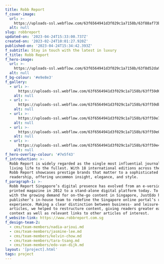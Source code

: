 ```yaml
---
title: Robb Report
f_cover-image:
  url: >-
    https://uploads-ssl.webflow.com/63f6564941d3f029c1a7158b/63f88af73b2891dd416ed024_63f65936c299f91b365574ce_RobbReport%2520Lead.png
  alt: null
slug: robbreport
updated-on: '2023-04-24T15:33:00.737Z'
created-on: '2023-02-24T10:01:27.920Z'
published-on: '2023-04-24T15:34:42.393Z'
f_subtitle: Stay in touch with the latest in luxury
f_title: Robb Report
f_hero-image:
  url: >-
    https://uploads-ssl.webflow.com/63f6564941d3f029c1a7158b/63f8d52da95bcd5c1685cc71_RobbReport%20Hero.jpg
  alt: null
f_bg-colour: '#e9e8e3'
f_gallery:
  - url: >-
      https://uploads-ssl.webflow.com/63f6564941d3f029c1a7158b/63ff59d6482cc1da1e697478_robbreport_1.jpg
    alt: null
  - url: >-
      https://uploads-ssl.webflow.com/63f6564941d3f029c1a7158b/63ff59db2baa2bee64d1a490_robbreport_2_alt2.jpg
    alt: null
  - url: >-
      https://uploads-ssl.webflow.com/63f6564941d3f029c1a7158b/63ff59e78459765e1d3be110_robbreport_8.jpg
    alt: null
  - url: >-
      https://uploads-ssl.webflow.com/63f6564941d3f029c1a7158b/63ff59e036039b170b9cbca3_robbreport_3.jpg
    alt: null
  - url: >-
      https://uploads-ssl.webflow.com/63f6564941d3f029c1a7158b/63ff59e46e03ed3684dfe412_robbreport_7.jpg
    alt: null
f_hero-overlay-colour: '#7e5f43'
f_introduction: >-
  Robb Report is widely regarded as the single most influential journal of
  living life to the fullest. With 18 international editions across the globe,
  Robb Report showcases prestige brands that matter to a sophisticated
  readership, offering uncommon insight, elegance, and style. 
f_paragraph-1: >-
  Robb Report Singapore’s digital presence has evolved from an e-version of the
  printed magazine in 2012 to a stand-alone digital platform today. To keep up
  with the growing demand for on-the-go content in Singapore, JustEdo helped the
  publisher’s in-house team to redefine the Singapore online portal’s user
  experience. Making a clear distinction between business- and leisure-focused
  articles, we helped to restructure content, giving readers greater ease and
  context as well as relevant links to other articles of interest.
f_website-link: https://www.robbreport.com.sg
f_design-team-2:
  - cms/team-members/nadia-arioui.md
  - cms/team-members/jasmine-lee.md
  - cms/team-members/kelvin-chow.md
  - cms/team-members/tara-tsang.md
  - cms/team-members/edo-van-dijk.md
layout: '[project].html'
tags: project
---
```



